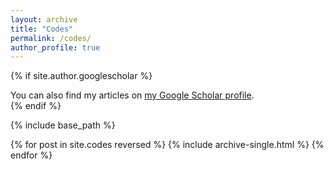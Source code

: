 ```yaml
---
layout: archive
title: "Codes"
permalink: /codes/
author_profile: true
---
```


{% if site.author.googlescholar %}
  <div class="wordwrap">You can also find my articles on <a href="{{site.author.googlescholar}}">my Google Scholar profile</a>.</div>
{% endif %}

{% include base_path %}

{% for post in site.codes reversed %}
  {% include archive-single.html %}
{% endfor %}
